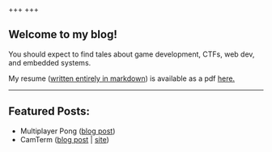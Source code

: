 +++
+++
## Welcome to my blog! 
You should expect to find tales about game development, CTFs, web dev, and embedded systems.

My resume ([written entirely in markdown](/resume)) is available as a pdf [here.](/resume.pdf)

---

## Featured Posts:
 - Multiplayer Pong ([blog post](/projects/multiplayer-pong))
 - CamTerm ([blog post](projects/terminal-website) | [site](https://term.camilomcatasus.dev))
